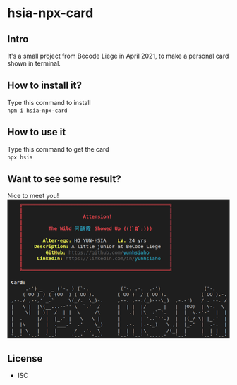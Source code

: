 # hsia-npx-card
## Intro
It's a small project from Becode Liege in April 2021, to make a personal card shown in terminal.

## How to install it?
Type this command to install
</br>
`npm i hsia-npx-card`

## How to use it
Type this command to get the card
</br>
`npx hsia`

## Want to see some result?
Nice to meet you!
![hi](screenshot1.png)

## License
- ISC